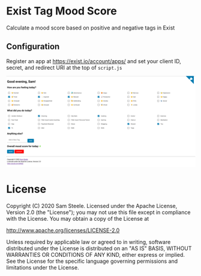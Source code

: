 # Exist Tag Mood Score
Calculate a mood score based on positive and negative tags in Exist

## Configuration
Register an app at https://exist.io/account/apps/ and set your client ID, secret, and redirect URI at the top of `script.js`

![Screenshot](https://raw.githubusercontent.com/c99koder/exist-tag-mood-score/master/screenshot.png)

# License

Copyright (C) 2020 Sam Steele. Licensed under the Apache License, Version 2.0 (the "License"); you may not use this file except in compliance with the License. You may obtain a copy of the License at

http://www.apache.org/licenses/LICENSE-2.0

Unless required by applicable law or agreed to in writing, software distributed under the License is distributed on an "AS IS" BASIS, WITHOUT WARRANTIES OR CONDITIONS OF ANY KIND, either express or implied. See the License for the specific language governing permissions and limitations under the License.
